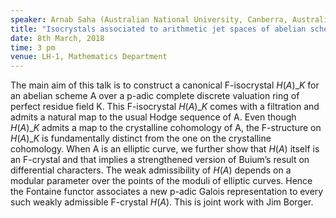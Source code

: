 ```yaml
---
speaker: Arnab Saha (Australian National University, Canberra, Australia) 
title: "Isocrystals associated to arithmetic jet spaces of abelian schemes"
date: 8th March, 2018
time: 3 pm
venue: LH-1, Mathematics Department
---
```


The main aim of this talk is to construct a canonical F-isocrystal $H(A)\_K$ for an abelian scheme A over a p-adic complete discrete valuation ring of perfect residue field K. This F-isocrystal $H(A)\_K$ comes with a filtration and admits a natural map to the usual Hodge sequence of A. Even though $H(A)\_K$ admits a map to the crystalline cohomology of A, the F-structure on $H(A)\_K$ is fundamentally distinct from the one on the crystalline cohomology. When A is an elliptic curve, we further show that $H(A)$ itself is an F-crystal and that implies a strengthened version of Buium’s result on differential characters. The weak admissibility of $H(A)$ depends on a modular parameter over the points of the moduli of elliptic curves. Hence the Fontaine functor associates a new p-adic Galois representation to every such weakly admissible F-crystal $H(A)$. This is joint work with Jim Borger.
